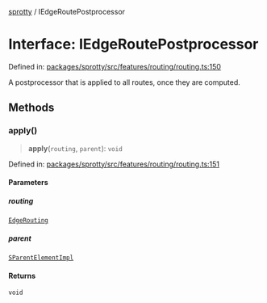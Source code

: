 
[sprotty](../globals) / IEdgeRoutePostprocessor

# Interface: IEdgeRoutePostprocessor

Defined in: [packages/sprotty/src/features/routing/routing.ts:150](https://github.com/eclipse-sprotty/sprotty/blob/f9b2433481cc27a1ac0c92d525a92039ae7f6c76/packages/sprotty/src/features/routing/routing.ts#L150)

A postprocessor that is applied to all routes, once they are computed.

## Methods

### apply()

> **apply**(`routing`, `parent`): `void`

Defined in: [packages/sprotty/src/features/routing/routing.ts:151](https://github.com/eclipse-sprotty/sprotty/blob/f9b2433481cc27a1ac0c92d525a92039ae7f6c76/packages/sprotty/src/features/routing/routing.ts#L151)

#### Parameters

##### routing

[`EdgeRouting`](../Class.EdgeRouting)

##### parent

[`SParentElementImpl`](../Class.SParentElementImpl)

#### Returns

`void`
